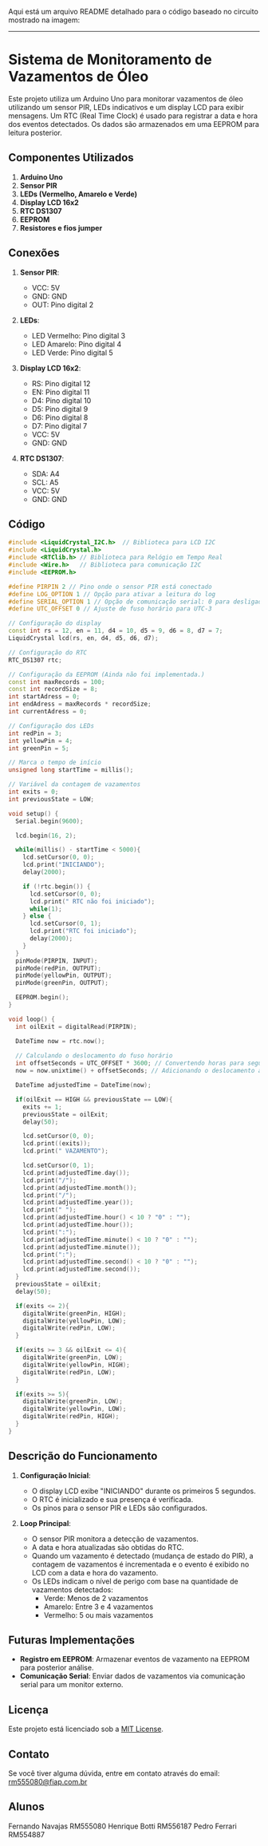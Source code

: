 Aqui está um arquivo README detalhado para o código baseado no circuito mostrado na imagem:

---

# Sistema de Monitoramento de Vazamentos de Óleo

Este projeto utiliza um Arduino Uno para monitorar vazamentos de óleo utilizando um sensor PIR, LEDs indicativos e um display LCD para exibir mensagens. Um RTC (Real Time Clock) é usado para registrar a data e hora dos eventos detectados. Os dados são armazenados em uma EEPROM para leitura posterior.

## Componentes Utilizados

1. **Arduino Uno**
2. **Sensor PIR**
3. **LEDs (Vermelho, Amarelo e Verde)**
4. **Display LCD 16x2**
5. **RTC DS1307**
6. **EEPROM**
7. **Resistores e fios jumper**

## Conexões

1. **Sensor PIR**:
   - VCC: 5V
   - GND: GND
   - OUT: Pino digital 2

2. **LEDs**:
   - LED Vermelho: Pino digital 3
   - LED Amarelo: Pino digital 4
   - LED Verde: Pino digital 5

3. **Display LCD 16x2**:
   - RS: Pino digital 12
   - EN: Pino digital 11
   - D4: Pino digital 10
   - D5: Pino digital 9
   - D6: Pino digital 8
   - D7: Pino digital 7
   - VCC: 5V
   - GND: GND

4. **RTC DS1307**:
   - SDA: A4
   - SCL: A5
   - VCC: 5V
   - GND: GND

## Código

```cpp
#include <LiquidCrystal_I2C.h>  // Biblioteca para LCD I2C
#include <LiquidCrystal.h>
#include <RTClib.h> // Biblioteca para Relógio em Tempo Real
#include <Wire.h>   // Biblioteca para comunicação I2C
#include <EEPROM.h>

#define PIRPIN 2 // Pino onde o sensor PIR está conectado
#define LOG_OPTION 1 // Opção para ativar a leitura do log
#define SERIAL_OPTION 1 // Opção de comunicação serial: 0 para desligado, 1 para ligado
#define UTC_OFFSET 0 // Ajuste de fuso horário para UTC-3

// Configuração do display
const int rs = 12, en = 11, d4 = 10, d5 = 9, d6 = 8, d7 = 7;
LiquidCrystal lcd(rs, en, d4, d5, d6, d7);

// Configuração do RTC
RTC_DS1307 rtc;

// Configuração da EEPROM (Ainda não foi implementada.)
const int maxRecords = 100; 
const int recordSize = 8; 
int startAdress = 0; 
int endAdress = maxRecords * recordSize; 
int currentAdress = 0; 

// Configuração dos LEDs
int redPin = 3; 
int yellowPin = 4; 
int greenPin = 5; 

// Marca o tempo de início
unsigned long startTime = millis(); 

// Variável da contagem de vazamentos 
int exits = 0; 
int previousState = LOW; 

void setup() {
  Serial.begin(9600); 

  lcd.begin(16, 2);

  while(millis() - startTime < 5000){
    lcd.setCursor(0, 0); 
    lcd.print("INICIANDO"); 
    delay(2000); 

    if (!rtc.begin()) {
      lcd.setCursor(0, 0); 
      lcd.print(" RTC não foi iniciado"); 
      while(1); 
    } else {
      lcd.setCursor(0, 1); 
      lcd.print("RTC foi iniciado"); 
      delay(2000); 
    }
  }
  pinMode(PIRPIN, INPUT); 
  pinMode(redPin, OUTPUT);
  pinMode(yellowPin, OUTPUT);
  pinMode(greenPin, OUTPUT); 

  EEPROM.begin();
}

void loop() {
  int oilExit = digitalRead(PIRPIN); 

  DateTime now = rtc.now();
  
  // Calculando o deslocamento do fuso horário
  int offsetSeconds = UTC_OFFSET * 3600; // Convertendo horas para segundos
  now = now.unixtime() + offsetSeconds; // Adicionando o deslocamento ao tempo atual

  DateTime adjustedTime = DateTime(now); 

  if(oilExit == HIGH && previousState == LOW){
    exits += 1; 
    previousState = oilExit;
    delay(50);

    lcd.setCursor(0, 0); 
    lcd.print((exits)); 
    lcd.print(" VAZAMENTO"); 

    lcd.setCursor(0, 1); 
    lcd.print(adjustedTime.day()); 
    lcd.print("/"); 
    lcd.print(adjustedTime.month()); 
    lcd.print("/"); 
    lcd.print(adjustedTime.year()); 
    lcd.print(" ");
    lcd.print(adjustedTime.hour() < 10 ? "0" : ""); 
    lcd.print(adjustedTime.hour()); 
    lcd.print(":"); 
    lcd.print(adjustedTime.minute() < 10 ? "0" : ""); 
    lcd.print(adjustedTime.minute()); 
    lcd.print(":"); 
    lcd.print(adjustedTime.second() < 10 ? "0" : ""); 
    lcd.print(adjustedTime.second()); 
  }
  previousState = oilExit;
  delay(50);

  if(exits <= 2){
    digitalWrite(greenPin, HIGH);
    digitalWrite(yellowPin, LOW);
    digitalWrite(redPin, LOW);
  }

  if(exits >= 3 && oilExit <= 4){
    digitalWrite(greenPin, LOW);
    digitalWrite(yellowPin, HIGH);
    digitalWrite(redPin, LOW);
  }

  if(exits >= 5){
    digitalWrite(greenPin, LOW);
    digitalWrite(yellowPin, LOW);
    digitalWrite(redPin, HIGH);
  }
}
```

## Descrição do Funcionamento

1. **Configuração Inicial**:
   - O display LCD exibe "INICIANDO" durante os primeiros 5 segundos.
   - O RTC é inicializado e sua presença é verificada.
   - Os pinos para o sensor PIR e LEDs são configurados.

2. **Loop Principal**:
   - O sensor PIR monitora a detecção de vazamentos.
   - A data e hora atualizadas são obtidas do RTC.
   - Quando um vazamento é detectado (mudança de estado do PIR), a contagem de vazamentos é incrementada e o evento é exibido no LCD com a data e hora do vazamento.
   - Os LEDs indicam o nível de perigo com base na quantidade de vazamentos detectados:
     - Verde: Menos de 2 vazamentos
     - Amarelo: Entre 3 e 4 vazamentos
     - Vermelho: 5 ou mais vazamentos

## Futuras Implementações

- **Registro em EEPROM**: Armazenar eventos de vazamento na EEPROM para posterior análise.
- **Comunicação Serial**: Enviar dados de vazamentos via comunicação serial para um monitor externo.

## Licença

Este projeto está licenciado sob a [MIT License](LICENSE).

## Contato

Se você tiver alguma dúvida, entre em contato através do email: rm555080@fiap.com.br

## Alunos

Fernando Navajas RM555080
Henrique Botti RM556187
Pedro Ferrari RM554887
